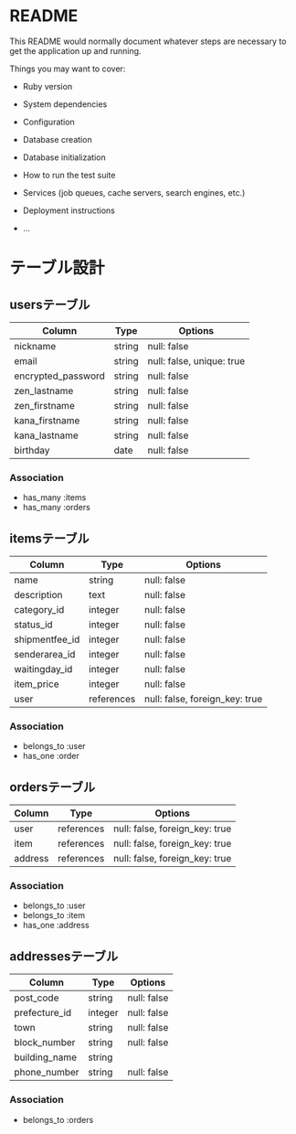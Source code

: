 # README

This README would normally document whatever steps are necessary to get the
application up and running.

Things you may want to cover:

* Ruby version

* System dependencies

* Configuration

* Database creation

* Database initialization

* How to run the test suite

* Services (job queues, cache servers, search engines, etc.)

* Deployment instructions

* ...

# テーブル設計

## usersテーブル
| Column              | Type           | Options                          |
| ------------------- | -------------- | -------------------------------- |
| nickname            | string         | null: false                      |
| email               | string         | null: false, unique: true        |
| encrypted_password  | string         | null: false                      |
| zen_lastname        | string         | null: false                      |
| zen_firstname       | string         | null: false                      |
| kana_firstname      | string         | null: false                      |
| kana_lastname       | string         | null: false                      |
| birthday            | date           | null: false                      |

### Association
- has_many :items
- has_many :orders


## itemsテーブル
| Column              | Type            | Options                          |
| ------------------- | --------------- | -------------------------------- |
| name                | string          | null: false                      |
| description         | text            | null: false                      |
| category_id         | integer         | null: false                      |
| status_id           | integer         | null: false                      |
| shipmentfee_id      | integer         | null: false                      |
| senderarea_id       | integer         | null: false                      |
| waitingday_id       | integer         | null: false                      |
| item_price          | integer         | null: false                      |
| user                | references      | null: false, foreign_key: true   |



### Association
- belongs_to :user
- has_one :order

## ordersテーブル
| Column              | Type            | Options                          |
| ------------------- | --------------- | -------------------------------- |
| user                | references      | null: false, foreign_key: true   |
| item                | references      | null: false, foreign_key: true   |
| address             | references      | null: false, foreign_key: true   |

### Association
- belongs_to :user
- belongs_to :item
- has_one :address

## addressesテーブル
| Column              | Type            | Options                          |
| ------------------- | --------------- | -------------------------------- |
| post_code           | string          | null: false                      |
| prefecture_id       | integer         | null: false                      |
| town                | string          | null: false                      |
| block_number        | string          | null: false                      |
| building_name       | string          |                                  |
| phone_number        | string          | null: false                      |

### Association
- belongs_to :orders